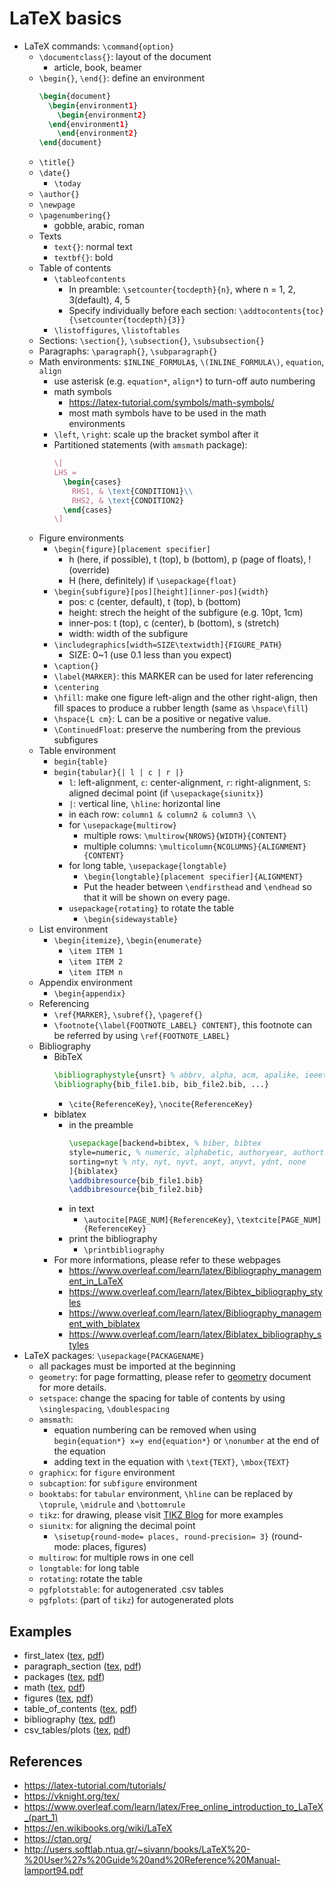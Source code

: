 # LaTeX basics
- LaTeX commands: `\command{option}`
  - `\documentclass{}`: layout of the document
    - article, book, beamer
  - `\begin{}`, `\end{}`: define an environment
    ```latex
    \begin{document}
      \begin{environment1}
        \begin{environment2}
      \end{environment1}
        \end{environment2}
    \end{document}
    ```
  - `\title{}`
  - `\date{}`
    - `\today`
  - `\author{}`
  - `\newpage`
  - `\pagenumbering{}`
    - gobble, arabic, roman
  - Texts
    - `text{}`: normal text
    - `textbf{}`: bold
  - Table of contents
    - `\tableofcontents`
      - In preamble: `\setcounter{tocdepth}{n}`, where n = 1, 2, 3(default), 4, 5
      - Specify individually before each section: `\addtocontents{toc}{\setcounter{tocdepth}{3}}`
    - `\listoffigures`, `\listoftables`
  - Sections: `\section{}`, `\subsection{}`, `\subsubsection{}`
  - Paragraphs: `\paragraph{}`, `\subparagraph{}`
  - Math environments: `$INLINE_FORMULA$`, `\(INLINE_FORMULA\)`, `equation`, `align`
    - use asterisk (e.g. `equation*`, `align*`) to turn-off auto numbering
    - math symbols
      - https://latex-tutorial.com/symbols/math-symbols/
      - most math symbols have to be used in the math environments
    - `\left`, `\right`: scale up the bracket symbol after it
    - Partitioned statements (with `amsmath` package):
      ```latex
      \[
      LHS =
        \begin{cases}
          RHS1, & \text{CONDITION1}\\
          RHS2, & \text{CONDITION2}
        \end{cases}
      \]
      ```
  - Figure environments
    - `\begin{figure}[placement specifier]`
      - h (here, if possible), t (top), b (bottom), p (page of floats), ! (override)
      - H (here, definitely) if `\usepackage{float}`
    - `\begin{subfigure}[pos][height][inner-pos]{width}`
      - pos: c (center, default), t (top), b (bottom)
      - height: strech the height of the subfigure (e.g. 10pt, 1cm)
      - inner-pos: t (top), c (center), b (bottom), s (stretch)
      - width: width of the subfigure
    - `\includegraphics[width=SIZE\textwidth]{FIGURE_PATH}`
      - SIZE: 0~1 (use 0.1 less than you expect)
    - `\caption{}`
    - `\label{MARKER}`: this MARKER can be used for later referencing
    - `\centering`
    - `\hfill`: make one figure left-align and the other right-align, then fill spaces to produce a rubber length (same as `\hspace\fill`)
    - `\hspace{L cm}`: L can be a positive or negative value.
    - `\ContinuedFloat`: preserve the numbering from the previous subfigures
  - Table environment
    - `begin{table}`
    - `begin{tabular}{| l | c | r |}`
      - `l`: left-alignment, `c`: center-alignment, `r`: right-alignment, `S`: aligned decimal point (if `\usepackage{siunitx}`)
      - `|`: vertical line, `\hline`: horizontal line
      - in each row: `column1 & column2 & column3 \\`
      - for `\usepackage{multirow}`
        - multiple rows: `\multirow{NROWS}{WIDTH}{CONTENT}`
        - multiple columns: `\multicolumn{NCOLUMNS}{ALIGNMENT}{CONTENT}`
      - for long table, `\usepackage{longtable}`
        - `\begin{longtable}[placement specifier]{ALIGNMENT}`
        - Put the header between `\endfirsthead` and `\endhead` so that it will be shown on every page.
      - `usepackage{rotating}` to rotate the table
        - `\begin{sidewaystable}`
  - List environment
    - `\begin{itemize}`, `\begin{enumerate}`
      - `\item ITEM 1`
      - `\item ITEM 2`
      - `\item ITEM n`
  - Appendix environment
    - `\begin{appendix}`
  - Referencing
    - `\ref{MARKER}`, `\subref{}`, `\pageref{}`
    - `\footnote{\label{FOOTNOTE_LABEL} CONTENT}`, this footnote can be referred by using `\ref{FOOTNOTE_LABEL}`
  - Bibliography
    - BibTeX
      ```latex
      \bibliographystyle{unsrt} % abbrv, alpha, acm, apalike, ieeetr, plain, unsrt
      \bibliography{bib_file1.bib, bib_file2.bib, ...}
      ```
      - `\cite{ReferenceKey}`, `\nocite{ReferenceKey}`
    - biblatex
      - in the preamble
        ```latex
        \usepackage[backend=bibtex, % biber, bibtex
        style=numeric, % numeric, alphabetic, authoryear, authortitle, verbose, reading, draft
        sorting=nyt % nty, nyt, nyvt, anyt, anyvt, ydnt, none
        ]{biblatex} 
        \addbibresource{bib_file1.bib}
        \addbibresource{bib_file2.bib}
        ```
      - in text
        - `\autocite[PAGE_NUM]{ReferenceKey}`, `\textcite[PAGE_NUM]{ReferenceKey}`
      - print the bibliography
        - `\printbibliography`
    - For more informations, please refer to these webpages
      -  https://www.overleaf.com/learn/latex/Bibliography_management_in_LaTeX
      -  https://www.overleaf.com/learn/latex/Bibtex_bibliography_styles
      -  https://www.overleaf.com/learn/latex/Bibliography_management_with_biblatex
      -  https://www.overleaf.com/learn/latex/Biblatex_bibliography_styles
- LaTeX packages: `\usepackage{PACKAGENAME}`
  - all packages must be imported at the beginning
  - `geometry`: for page formatting, please refer to [geometry](https://ctan.org/pkg/geometry) document for more details.
  - `setspace`: change the spacing for table of contents by using `\singlespacing`, `\doublespacing`
  - `amsmath`:
    - equation numbering can be removed when using `begin{equation*} x=y end{equation*}` or `\nonumber` at the end of the equation
    - adding text in the equation with `\text{TEXT}`, `\mbox{TEXT}`
  - `graphicx`: for `figure` environment
  - `subcaption`: for `subfigure` environment
  - `booktabs`: for `tabular` environment, `\hline` can be replaced by `\toprule`, `\midrule` and `\bottomrule`
  - `tikz`: for drawing, please visit [TIKZ Blog](https://latexdraw.com/) for more examples
  - `siunitx`: for aligning the decimal point
    - `\sisetup{round-mode= places, round-precision= 3}` (round-mode: places, figures)
  - `multirow`: for multiple rows in one cell
  - `longtable`: for long table
  - `rotating`: rotate the table
  - `pgfplotstable`: for autogenerated .csv tables
  - `pgfplots`: (part of `tikz`) for autogenerated plots

## Examples
- first_latex ([tex](/examples/1-first_latex.tex), [pdf](/examples/1-first_latex.pdf))
- paragraph_section ([tex](/examples/2-paragraph_section.tex), [pdf](/examples/2-paragraph_section.pdf))
- packages ([tex](/examples/3-packages.tex), [pdf](/examples/3-packages.pdf))
- math ([tex](/examples/4-math.tex), [pdf](/examples/4-math.pdf))
- figures ([tex](/examples/5-figures.tex), [pdf](/examples/5-figures.pdf))
- table_of_contents ([tex](/examples/6-table_of_contents.tex), [pdf](/examples/6-table_of_contents.pdf))
- bibliography ([tex](/examples/7-bibliography.tex), [pdf](/examples/7-bibliography.pdf))
- csv_tables/plots ([tex](/examples/8-csv_tables.tex), [pdf](/examples/8-csv_tables.pdf))

## References
- https://latex-tutorial.com/tutorials/
- https://vknight.org/tex/
- https://www.overleaf.com/learn/latex/Free_online_introduction_to_LaTeX_(part_1)
- https://en.wikibooks.org/wiki/LaTeX
- https://ctan.org/
- http://users.softlab.ntua.gr/~sivann/books/LaTeX%20-%20User%27s%20Guide%20and%20Reference%20Manual-lamport94.pdf
